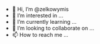 - 👋 Hi, I’m @zelkowymis
- 👀 I’m interested in ...
- 🌱 I’m currently learning ...
- 💞️ I’m looking to collaborate on ...
- 📫 How to reach me ...

<!---
zelkowymis/zelkowymis is a ✨ special ✨ repository because its `README.md` (this file) appears on your GitHub profile.
You can click the Preview link to take a look at your changes.
--->
